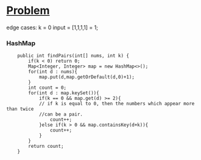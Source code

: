 # [Problem](https://leetcode.com/problems/k-diff-pairs-in-an-array/)

edge cases:
k = 0 input = [1,1,1,1] = 1;

### HashMap
```
    public int findPairs(int[] nums, int k) {
        if(k < 0) return 0;
        Map<Integer, Integer> map = new HashMap<>();
        for(int d : nums){
            map.put(d,map.getOrDefault(d,0)+1);
        }
        int count = 0;
        for(int d : map.keySet()){
            if(k == 0 && map.get(d) >= 2){              
            // if k is equal to 0, then the numbers which appear more than twice
            //can be a pair.
                count++;
            }else if(k > 0 && map.containsKey(d+k)){
                count++;
            }
        }
        return count;
    }
```
